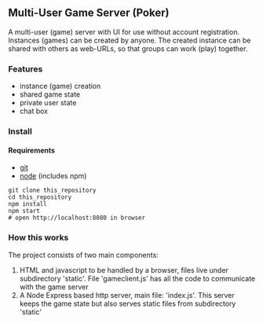 ## Multi-User Game Server (Poker)
A multi-user (game) server with UI for use without account registration. Instances (games) can be created by anyone. The created instance can be shared with others as web-URLs, so that groups can work (play) together.

### Features
* instance (game) creation
* shared game state
* private user state
* chat box




### Install
#### Requirements
* [git](https://git-scm.com/)
* [node](https://nodejs.org/) (includes npm)

```
git clone this_repository
cd this_repository
npm install
npm start
# open http://localhost:8080 in browser
```

### How this works
The project consists of two main components:
1. HTML and javascript to be handled by a browser, files live under subdirectory 'static'. File 'gameclient.js' has all the code to communicate with the game server
2. A Node Express based http server, main file: 'index.js'. This server keeps the game state but also serves static files from subdirectory 'static'